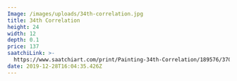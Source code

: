 ```yaml
---
Image: /images/uploads/34th-correlation.jpg
title: 34th Correlation
height: 24
width: 12
depth: 0.1
price: 137
saatchiLink: >-
  https://www.saatchiart.com/print/Painting-34th-Correlation/189576/3709660/view?sku=P216-U189576-A3900714-T2
date: 2019-12-28T16:04:35.426Z
---
```


